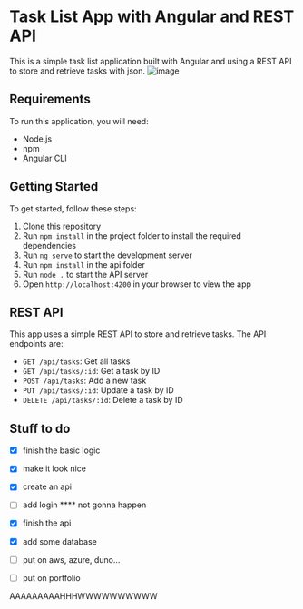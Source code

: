# Task List App with Angular and REST API

This is a simple task list application built with Angular and using a REST API to store and retrieve tasks with json.
![image](https://user-images.githubusercontent.com/97737113/227818875-cb66e93c-3b7b-42b4-8d97-cfc16fda1379.png)


## Requirements

To run this application, you will need:

- Node.js
- npm
- Angular CLI

## Getting Started

To get started, follow these steps:

1. Clone this repository
2. Run `npm install` in the project folder to install the required dependencies
3. Run `ng serve` to start the development server
4. Run `npm install` in the api folder 
5. Run `node .` to start the API server
4. Open `http://localhost:4200` in your browser to view the app


## REST API

This app uses a simple REST API to store and retrieve tasks. The API endpoints are:

- `GET /api/tasks`: Get all tasks
- `GET /api/tasks/:id`: Get a task by ID
- `POST /api/tasks`: Add a new task
- `PUT /api/tasks/:id`: Update a task by ID
- `DELETE /api/tasks/:id`: Delete a task by ID



## Stuff to do

+ [x] finish the basic logic 
+ [x] make it look nice 
+ [x] create an api
+ [ ] add login **** not gonna happen
+ [x] finish the api
+ [x] add some database 
+ [ ] put on aws, azure, duno...
+ [ ] put on portfolio



AAAAAAAAAHHHWWWWWWWWWW
